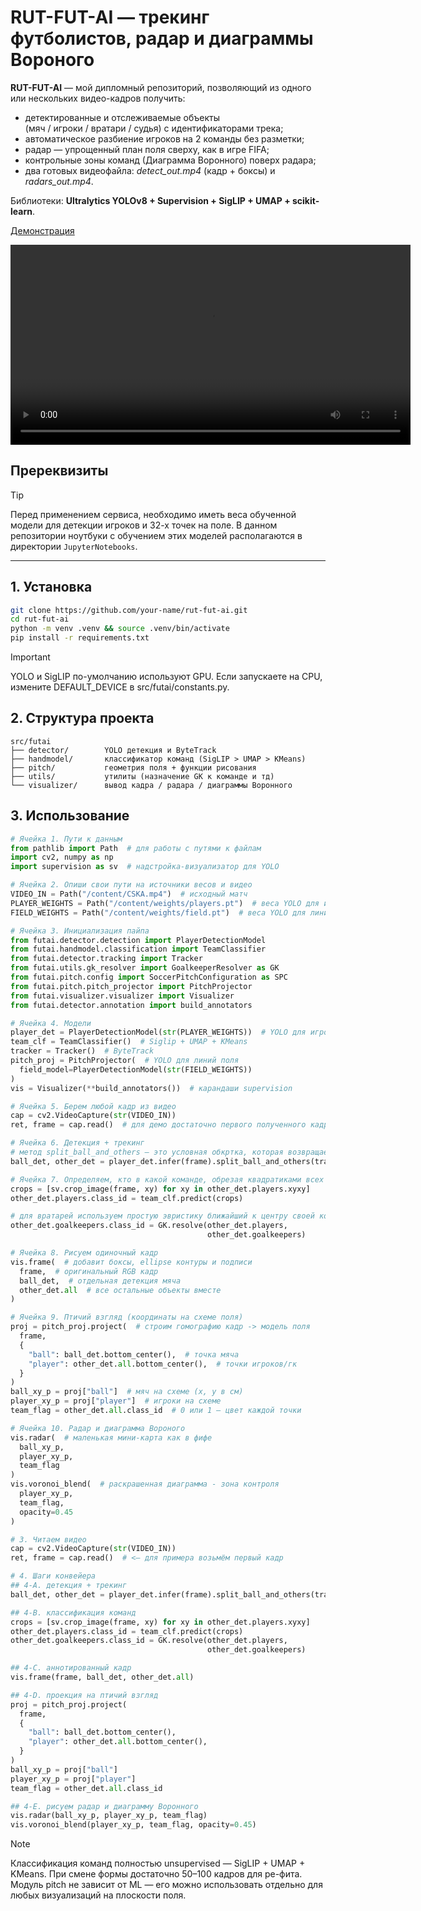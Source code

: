 # RUT-FUT-AI — трекинг футболистов, радар и диаграммы Вороного

**RUT-FUT-AI** — мой дипломный репозиторий, позволяющий из одного или нескольких видео-кадров получить:

* детектированные и отслеживаемые объекты  
  (мяч / игроки / вратари / судья) с идентификаторами трека;
* автоматическое разбиение игроков на 2 команды без разметки;
* радар — упрощенный план поля сверху, как в игре FIFA;
* контрольные зоны команд (Диаграмма Воронного) поверх радара;
* два готовых видеофайла: *detect_out.mp4* (кадр + боксы) и *radars_out.mp4*.

Библиотеки: **Ultralytics YOLOv8 + Supervision + SigLIP + UMAP + scikit-learn**.  

[Демонстрация](/data/demo.mp4)

<video src="https://github.com/INLAE/RUT_futai/blob/main/data/demo.mp4" width="640" controls></video>

## Пререквизиты
> [!TIP]
> Перед применением сервиса, необходимо иметь веса обученной модели для детекции игроков и 32-х точек на поле. В данном репозитории ноутбуки с обучением этих моделей располагаются в директории `JupyterNotebooks`.  

---

## 1. Установка

```bash
git clone https://github.com/your-name/rut-fut-ai.git
cd rut-fut-ai
python -m venv .venv && source .venv/bin/activate
pip install -r requirements.txt
```

> [!IMPORTANT]  
> YOLO и SigLIP по-умолчанию используют GPU. Если запускаете на CPU, измените DEFAULT_DEVICE в src/futai/constants.py.

## 2. Структура проекта
````
src/futai
├── detector/        YOLO детекция и ByteTrack
├── handmodel/       классификатор команд (SigLIP > UMAP > KMeans)
├── pitch/           геометрия поля + функции рисования
├── utils/           утилиты (назначение GK к команде и тд)
└── visualizer/      вывод кадра / радара / диаграммы Воронного
````
## 3. Использование
```python
# Ячейка 1. Пути к данным
from pathlib import Path  # для работы с путями к файлам
import cv2, numpy as np
import supervision as sv  # надстройка-визуализатор для YOLO

# Ячейка 2. Опиши свои пути на источники весов и видео
VIDEO_IN = Path("/content/CSKA.mp4")  # исходный матч
PLAYER_WEIGHTS = Path("/content/weights/players.pt")  # веса YOLO для игроков
FIELD_WEIGHTS = Path("/content/weights/field.pt")  # веса YOLO для линий поля

# Ячейка 3. Инициализация пайпа
from futai.detector.detection import PlayerDetectionModel
from futai.handmodel.classification import TeamClassifier
from futai.detector.tracking import Tracker
from futai.utils.gk_resolver import GoalkeeperResolver as GK
from futai.pitch.config import SoccerPitchConfiguration as SPC
from futai.pitch.pitch_projector import PitchProjector
from futai.visualizer.visualizer import Visualizer
from futai.detector.annotation import build_annotators

# Ячейка 4. Модели
player_det = PlayerDetectionModel(str(PLAYER_WEIGHTS))  # YOLO для игроков
team_clf = TeamClassifier()  # Siglip + UMAP + KMeans
tracker = Tracker()  # ByteTrack
pitch_proj = PitchProjector(  # YOLO для линий поля
  field_model=PlayerDetectionModel(str(FIELD_WEIGHTS))
)
vis = Visualizer(**build_annotators())  # карандаши supervision

# Ячейка 5. Берем любой кадр из видео
cap = cv2.VideoCapture(str(VIDEO_IN))
ret, frame = cap.read()  # для демо достаточно первого полученного кадра

# Ячейка 6. Детекция + трекинг
# метод split_ball_and_others — это условная обкртка, которая возвращает отдельно мяч (ball_det) и стальных» (игроки, гк, судья), уже с трекингом
ball_det, other_det = player_det.infer(frame).split_ball_and_others(tracker)

# Ячейка 7. Определяем, кто в какой команде, обрезая квадратиками всех игроков -> скармливаем классификатору
crops = [sv.crop_image(frame, xy) for xy in other_det.players.xyxy]
other_det.players.class_id = team_clf.predict(crops)

# для вратарей используем простую эвристику ближайший к центру своей команды
other_det.goalkeepers.class_id = GK.resolve(other_det.players,
                                            other_det.goalkeepers)

# Ячейка 8. Рисуем одиночный кадр
vis.frame(  # добавит боксы, ellipse контуры и подписи
  frame,  # оригинальный RGB кадр
  ball_det,  # отдельная детекция мяча
  other_det.all  # все остальные объекты вместе
)

# Ячейка 9. Птичий взгляд (координаты на схеме поля)
proj = pitch_proj.project(  # строим гомографию кадр -> модель поля
  frame,
  {
    "ball": ball_det.bottom_center(),  # точка мяча
    "player": other_det.all.bottom_center(),  # точки игроков/гк
  }
)
ball_xy_p = proj["ball"]  # мяч на схеме (x, y в см)
player_xy_p = proj["player"]  # игроки на схеме
team_flag = other_det.all.class_id  # 0 или 1 — цвет каждой точки

# Ячейка 10. Радар и диаграмма Вороного
vis.radar(  # маленькая мини-карта как в фифе
  ball_xy_p,
  player_xy_p,
  team_flag
)
vis.voronoi_blend(  # раскрашенная диаграмма - зона контроля
  player_xy_p,
  team_flag,
  opacity=0.45
)

# 3. Читаем видео
cap = cv2.VideoCapture(str(VIDEO_IN))
ret, frame = cap.read()  # <— для примера возьмём первый кадр

# 4. Шаги конвейера
## 4-A. детекция + трекинг
ball_det, other_det = player_det.infer(frame).split_ball_and_others(tracker)

## 4-B. классификация команд
crops = [sv.crop_image(frame, xy) for xy in other_det.players.xyxy]
other_det.players.class_id = team_clf.predict(crops)
other_det.goalkeepers.class_id = GK.resolve(other_det.players,
                                            other_det.goalkeepers)

## 4-C. аннотированный кадр
vis.frame(frame, ball_det, other_det.all)

## 4-D. проекция на птичий взгляд
proj = pitch_proj.project(
  frame,
  {
    "ball": ball_det.bottom_center(),
    "player": other_det.all.bottom_center(),
  }
)
ball_xy_p = proj["ball"]
player_xy_p = proj["player"]
team_flag = other_det.all.class_id

## 4-E. рисуем радар и диаграмму Воронного
vis.radar(ball_xy_p, player_xy_p, team_flag)
vis.voronoi_blend(player_xy_p, team_flag, opacity=0.45)
```

> [!NOTE]
> Классификация команд полностью unsupervised — SigLIP + UMAP + KMeans.
При смене формы достаточно 50–100 кадров для ре-фита.
> Модуль pitch не зависит от ML — его можно использовать отдельно
для любых визуализаций на плоскости поля.
